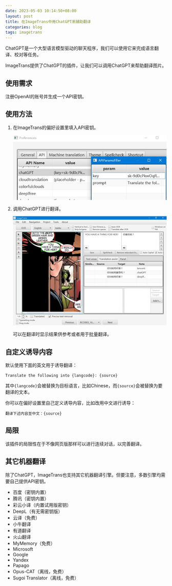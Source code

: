 ```yaml
---
date: 2023-05-03 10:14:50+08:00
layout: post
title: 在ImageTrans中用ChatGPT来辅助翻译
categories: blog
tags: imagetrans
---
```


ChatGPT是一个大型语言模型驱动的聊天程序，我们可以使用它来完成语言翻译、校对等任务。

ImageTrans提供了ChatGPT的插件，让我们可以调用ChatGPT来帮助翻译图片。

## 使用需求

注册OpenAI的账号并生成一个API密钥。

## 使用方法

1. 在ImageTrans的偏好设置里填入API密钥。

   ![偏好设置](/album/chatGPT/preferences.jpg)

2. 调用ChatGPT进行翻译。

   ![ImageTrans](/album/chatGPT/imagetrans.jpg)
   
   可以在翻译时显示结果供参考或者用于批量翻译。
   
   
## 自定义诱导内容

默认使用下面的英文用于诱导翻译：

```
Translate the following into {langcode}: {source}
```

其中`{langcode}`会被替换为目标语言，比如Chinese，而`{source}`会被替换为要翻译的文本。

你可以在偏好设置里自己定义诱导内容，比如改用中文进行诱导：

```
翻译下述内容至中文：{source}
```

## 局限

该插件的局限性在于不像网页版那样可以进行连续对话，以完善翻译。

## 其它机器翻译

除了ChatGPT，ImageTrans也支持其它机器翻译引擎。但要注意，多数引擎均需要自己提供API密钥。

* 百度（密钥内置）
* 腾讯（密钥内置）
* 彩云小译（内置试用版密钥）
* DeepL（有无需密钥版）
* 云译（免费）
* 小牛翻译
* 有道翻译
* 火山翻译
* MyMemory（免费）
* Microsoft
* Google
* Yandex
* Papago
* Opus-CAT（离线，免费）
* Sugoi Translator（离线，免费）

